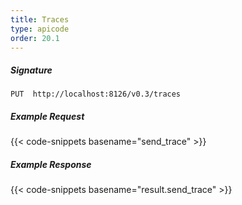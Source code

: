 ```yaml
---
title: Traces
type: apicode
order: 20.1
---
```


##### Signature
`PUT  http://localhost:8126/v0.3/traces`

##### Example Request

{{< code-snippets basename="send_trace" >}}

##### Example Response

{{< code-snippets basename="result.send_trace" >}}
